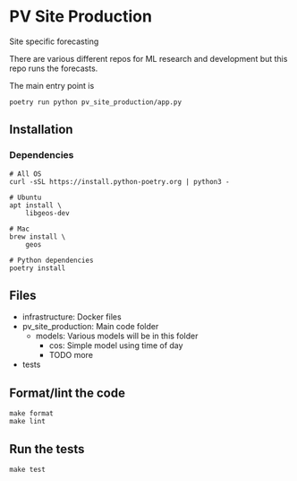 # PV Site Production
Site specific forecasting

There are various different repos for ML research and development but this repo runs the forecasts.

The main entry point is

```
poetry run python pv_site_production/app.py
```

## Installation

### Dependencies

    # All OS
    curl -sSL https://install.python-poetry.org | python3 -

    # Ubuntu
    apt install \
        libgeos-dev

    # Mac
    brew install \
        geos

    # Python dependencies
    poetry install


## Files

- infrastructure: Docker files
- pv_site_production: Main code folder
    - models: Various models will be in this folder
        - cos: Simple model using time of day
        - TODO more
- tests


## Format/lint the code

    make format
    make lint


## Run the tests

    make test
